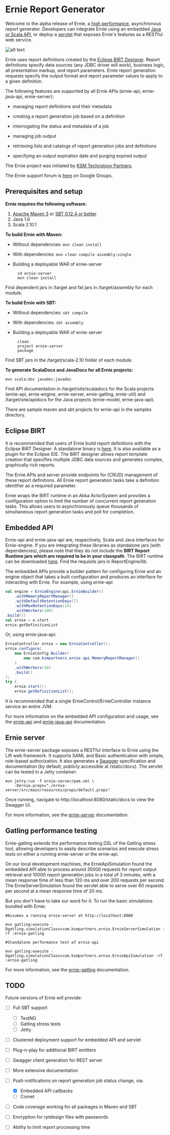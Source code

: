 Ernie Report Generator
============================================
Welcome to the alpha release of Ernie, a [high performance](#gatling-performance-testing-), asynchronous report generator. Developers can integrate Ernie using an embedded [Java or Scala API](#embedded-api-), or deploy a [servlet](#ernie-server-) that exposes Ernie's features as a RESTful web service.

![alt text](ernie-small.png "Ernie Logo")

Ernie uses report definitions created by the [Eclipse BIRT Designer](http://www.eclipse.org/birt/phoenix/intro/intro03.php). Report definitions specify data sources (any JDBC driver will work), business logic, all presentation markup, and report parameters. Ernie report generation requests specify the output format and report parameter values to apply to a given definition. 

 The following features are supported by all Ernie APIs (ernie-api, ernie-java-api, ernie-server):

*	 managing report definitions and their metadata

*	 creating a report generation job based on a definition

*	 interrogating the status and metadata of a job

*	 managing job output

*	 retrieving lists and catalogs of report generation jobs and definitions

*	specifying an output expiration date and purging expired output
	
The Ernie project was initiated by [KSM Technology Partners](http://ksmpartners.com).  

The Ernie support forum is [here](https://groups.google.com/a/ksmpartners.com/forum/#!forum/ernie-forum) on Google Groups.

Prerequisites and setup <a id="setup"></a>
----------------------
__Ernie requires the following software:__

1. [Apache Maven 3](http://maven.apache.org/) or [SBT 0.12.4 or better](http://www.scala-sbt.org/)
1. Java 1.6
1. Scala 2.10.1

__To build Ernie with Maven:__

* Without dependencies: 
``` mvn clean install ```
* With dependencies: 
``` mvn clean compile assembly:single ```
* Building a deployable WAR of ernie-server

        cd ernie-server
        mvn clean install
        
Find dependent jars in /target and fat jars in /target/assembly for each module.

__To build Ernie with SBT:__

* Without dependencies: 
``` sbt compile ```
* With dependencies:
``` sbt assembly ```
* Building a deployable WAR of ernie-server

        clean
        project ernie-server
        package
        
Find SBT jars in the /target/scala-2.10 folder of each module.

__To generate ScalaDocs and JavaDocs for all Ernie projects:__

``` mvn scala:doc javadoc:javadoc ```

Find API documentation in /target/site/scaladocs for the Scala projects (ernie-api, ernie-engine, ernie-server, ernie-gatling, ernie-util) and /target/site/apidocs for the Java projects (ernie-model, ernie-java-api).

There are sample maven and sbt projects for ernie-api in the samples directory.

Eclipse BIRT
----------------------
It is recommended that users of Ernie build report definitions with the Eclipse BIRT Designer. A standalone binary is [here](http://www.eclipse.org/downloads/download.php?file=/birt/downloads/drops/R-R1-4_3_0-201306131152/birt-rcp-report-designer-4_3_0.zip). It is also available as a plugin for the Eclipse IDE. The BIRT designer allows report template creation that specifies multiple JDBC data sources and generates complex, graphically rich reports.

The Ernie APIs and server provide endpoints for (CRUD) management of these report definitions. All Ernie report generation tasks take a definition identifier as a required parameter. 

Ernie wraps the BIRT runtime in an Akka ActorSystem and provides a configuration option to limit the number of concurrent report generation tasks. This allows users to asynchronously queue thousands of simultaneous report generation tasks and poll for completion.

Embedded API <a id="api"></a>
---------------
Ernie-api and ernie-java-api are, respectively, Scala and Java interfaces for Ernie-engine. If you are integrating these libraries as standalone jars (with dependencies), please note that they do not include the __BIRT Report Runtime jars which are required to be in your classpath__. The BIRT runtime can be downloaded [here](http://download.eclipse.org/birt/downloads/). Find the requisite jars in ReportEngine/lib.

The embedded APIs provide a builder pattern for configuring Ernie and an engine object that takes a built configuration and produces an interface for interacting with Ernie. For example, using ernie-api:

```scala
val engine = ErnieEngine(api.ErnieBuilder()
	.withMemoryReportManager()
	.withDefaultRetentionDays(7)
	.withMaxRetentionDays(14)
	.withWorkers(100)
.build())
val ernie = e.start
ernie.getDefinitionList
```

Or, using ernie-java-api:

```java
ErnieController ernie = new ErnieController();
ernie.configure(
	new ErnieConfig.Builder(
		new com.ksmpartners.ernie.api.MemoryReportManager()
	)
	.withWorkers(10)
	.build()
);
try {
	ernie.start();
	ernie.getDefinitionList();
```

It is recommended that a single ErnieControl/ErnieController instance service an entire JVM. 
	
For more information on the embedded API configuration and usage, see the [ernie-api](ernie-api) and [ernie-java-api](ernie-java-api) documentation.

Ernie server <a id="server"></a>
-------------------------------

The ernie-server package exposes a RESTful interface to Ernie using the Lift web framework. It supports SAML and Basic authentication with simple, role-based authorization. It also generates a [Swagger](https://developers.helloreverb.com/swagger/) specification and documentation (by default, publicly accessible at /static/docs). The servlet can be tested in a Jetty container:

```
mvn jetty:run -f ernie-server/pom.xml \
	-Dernie.props="./ernie-server/src/main/resources/props/default.props"
```

Once running, navigate to http://localhost:8080/static/docs to view the Swagger UI.

For more information, see the [ernie-server](ernie-server) documentation.

Gatling performance testing <a id="gatling"></a>
---------------------------

Ernie-gatling extends the performance testing DSL of the Gatling stress tool, allowing developers to easily describe scenarios and execute stress tests on either a running ernie-server or the ernie-api. 

On our local development machines, the ErnieApiSimulation found the embedded API able to process around 35000 requests for report output retrieval and 10000 report generation jobs in a total of 3 minutes, with a mean response time of less than 120 ms and over 200 requests per second. The ErnieServerSimulation found the servlet able to serve over 60 requests per second at a mean response time of 20 ms. 

But you don't have to take our word for it. To run the basic simulations bundled with Ernie:

```
#Assumes a running ernie-server at http://localhost:8080

mvn gatling:execute -Dgatling.simulationClass=com.ksmpartners.ernie.ErnieServerSimulation -rf :ernie-gatling

#Standalone performance test of ernie-api

mvn gatling:execute -Dgatling.simulationClass=com.ksmpartners.ernie.ErnieApiSimulation -rf :ernie-gatling

``` 

For more information, see the [ernie-gatling](ernie-gatling) documentation.

TODO
------------------------
Future versions of Ernie will provide:

- [ ] Full SBT support
	- [ ] TestNG
	- [ ] Gatling stress tests
	- [ ] Jetty 
- [ ] Clustered deployment support for embedded API and servlet
- [ ] Plug-n-play for additional BIRT emitters
- [ ] Swagger client generation for REST server
- [ ] More extensive documentation
- [ ] Push notifications on report generation job status change, via:
	- [x] Embedded API callbacks
	- [ ] Comet
- [ ] Code coverage working for all packages in Maven and SBT
- [ ] Encryption for rptdesign files with passwords
- [ ] Ability to limit report processing time

